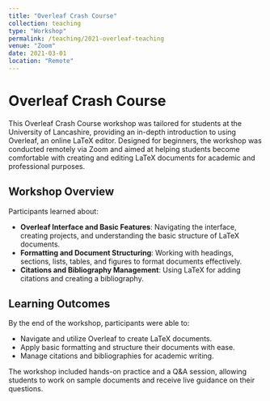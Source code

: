 ```yaml
---
title: "Overleaf Crash Course"
collection: teaching
type: "Workshop"
permalink: /teaching/2021-overleaf-teaching
venue: "Zoom"
date: 2021-03-01
location: "Remote"
---
```


# Overleaf Crash Course

This Overleaf Crash Course workshop was tailored for students at the University of Lancashire, providing an in-depth introduction to using Overleaf, an online LaTeX editor. Designed for beginners, the workshop was conducted remotely via Zoom and aimed at helping students become comfortable with creating and editing LaTeX documents for academic and professional purposes.

## Workshop Overview

Participants learned about:
- **Overleaf Interface and Basic Features**: Navigating the interface, creating projects, and understanding the basic structure of LaTeX documents.
- **Formatting and Document Structuring**: Working with headings, sections, lists, tables, and figures to format documents effectively.
- **Citations and Bibliography Management**: Using LaTeX for adding citations and creating a bibliography.

## Learning Outcomes

By the end of the workshop, participants were able to:
- Navigate and utilize Overleaf to create LaTeX documents.
- Apply basic formatting and structure their documents with ease.
- Manage citations and bibliographies for academic writing.

The workshop included hands-on practice and a Q&A session, allowing students to work on sample documents and receive live guidance on their questions.
